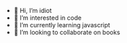 - 👋 Hi, I’m idiot 
- 👀 I’m interested in code
- 🌱 I’m currently learning javascript
- 💞️ I’m looking to collaborate on books

<!---
balajigupta15/balajigupta15 is a ✨ special ✨ repository because its `README.md` (this file) appears on your GitHub profile.
You can click the Preview link to take a look at your changes.
--->

